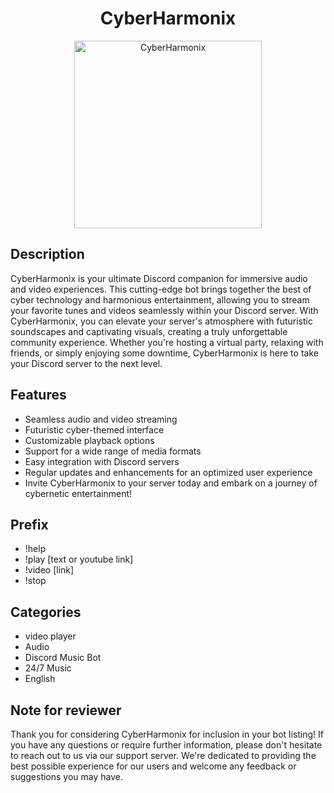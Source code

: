 <h1 align="center">
  CyberHarmonix
</h1>
<p align="center">
  <a href="https://github.com/seregonwar/CyberHarmonix">
    <img alt="CyberHarmonix" src="https://github.com/seregonwar/CyberHarmonix/blob/main/CyberHarmonix-main/logo/CyberHarmonix.jpeg" width="300" />
  </a>
</p>

## Description
CyberHarmonix is your ultimate Discord companion for immersive audio and video experiences. This cutting-edge bot brings together the best of cyber technology and harmonious entertainment, allowing you to stream your favorite tunes and videos seamlessly within your Discord server. With CyberHarmonix, you can elevate your server's atmosphere with futuristic soundscapes and captivating visuals, creating a truly unforgettable community experience. Whether you're hosting a virtual party, relaxing with friends, or simply enjoying some downtime, CyberHarmonix is here to take your Discord server to the next level.

## Features
- Seamless audio and video streaming
- Futuristic cyber-themed interface
- Customizable playback options
- Support for a wide range of media formats
- Easy integration with Discord servers
- Regular updates and enhancements for an optimized user experience
- Invite CyberHarmonix to your server today and embark on a journey of cybernetic entertainment!

## Prefix
- !help 
- !play [text or youtube link]
- !video [link]
- !stop

## Categories
- video player
- Audio
- Discord Music Bot
- 24/7 Music
- English

## Note for reviewer
Thank you for considering CyberHarmonix for inclusion in your bot listing! If you have any questions or require further information, please don't hesitate to reach out to us via our support server. We're dedicated to providing the best possible experience for our users and welcome any feedback or suggestions you may have.
